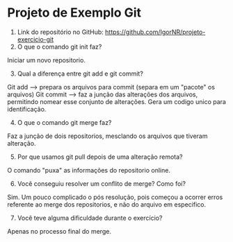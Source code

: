 # Projeto de Exemplo Git


1. Link do repositório no GitHub: https://github.com/IgorNR/projeto-exercicio-git
2. O que o comando git init faz?

Iniciar um novo repositorio.

3. Qual a diferença entre git add e git commit?

Git add --> prepara os arquivos para commit (separa em um "pacote" os arquivos)
Git commit --> faz a junção das alterações dos arquivos, permitindo nomear esse conjunto de alterações. Gera um codigo unico para identificação.

4. O que o comando git merge faz?

Faz a junção de dois repositorios, mesclando os arquivos que tiveram alteração.

5. Por que usamos git pull depois de uma alteração remota?

O comando "puxa" as informações do repositorio online.

6. Você conseguiu resolver um conflito de merge? Como foi?

Sim. Um pouco complicado o pós resolução, pois começou a ocorrer erros referente ao merge dos repositorios, e não do arquivo em especifico. 

7. Você teve alguma dificuldade durante o exercício?

Apenas no processo final do merge.
